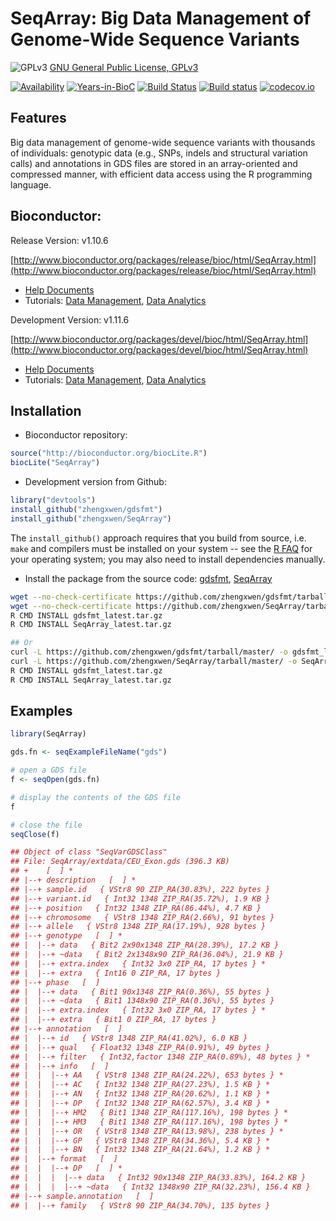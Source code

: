 SeqArray: Big Data Management of Genome-Wide Sequence Variants
===

![GPLv3](http://www.gnu.org/graphics/gplv3-88x31.png)
[GNU General Public License, GPLv3](http://www.gnu.org/copyleft/gpl.html)

[![Availability](http://www.bioconductor.org/shields/availability/release/SeqArray.svg)](http://www.bioconductor.org/packages/release/bioc/html/SeqArray.html)
[![Years-in-BioC](http://www.bioconductor.org/shields/years-in-bioc/SeqArray.svg)](http://www.bioconductor.org/packages/release/bioc/html/SeqArray.html)
[![Build Status](https://travis-ci.org/zhengxwen/SeqArray.png)](https://travis-ci.org/zhengxwen/SeqArray)
[![Build status](https://ci.appveyor.com/api/projects/status/noil0942el3iohqs?svg=true)](https://ci.appveyor.com/project/zhengxwen/seqarray)
[![codecov.io](https://codecov.io/github/zhengxwen/SeqArray/coverage.svg?branch=master)](https://codecov.io/github/zhengxwen/SeqArray?branch=master)


## Features

Big data management of genome-wide sequence variants with thousands of individuals: genotypic data (e.g., SNPs, indels and structural variation calls) and annotations in GDS files are stored in an array-oriented and compressed manner, with efficient data access using the R programming language.

## Bioconductor:

Release Version: v1.10.6

[http://www.bioconductor.org/packages/release/bioc/html/SeqArray.html](http://www.bioconductor.org/packages/release/bioc/html/SeqArray.html)

* [Help Documents](http://zhengxwen.github.io/SeqArray/release/help/00Index.html)
* Tutorials: [Data Management](http://www.bioconductor.org/packages/release/bioc/vignettes/SeqArray/inst/doc/SeqArrayTutorial.html), [Data Analytics](http://www.bioconductor.org/packages/release/bioc/vignettes/SeqArray/inst/doc/AnalysisTutorial.html)

Development Version: v1.11.6

[http://www.bioconductor.org/packages/devel/bioc/html/SeqArray.html](http://www.bioconductor.org/packages/devel/bioc/html/SeqArray.html)

* [Help Documents](http://zhengxwen.github.io/SeqArray/devel/help/00Index.html)
* Tutorials: [Data Management](http://www.bioconductor.org/packages/devel/bioc/vignettes/SeqArray/inst/doc/SeqArrayTutorial.html), [Data Analytics](http://www.bioconductor.org/packages/devel/bioc/vignettes/SeqArray/inst/doc/AnalysisTutorial.html)



## Installation

* Bioconductor repository:
```R
source("http://bioconductor.org/biocLite.R")
biocLite("SeqArray")
```

* Development version from Github:
```R
library("devtools")
install_github("zhengxwen/gdsfmt")
install_github("zhengxwen/SeqArray")
```
The `install_github()` approach requires that you build from source, i.e. `make` and compilers must be installed on your system -- see the [R FAQ](http://cran.r-project.org/faqs.html) for your operating system; you may also need to install dependencies manually.

* Install the package from the source code:
[gdsfmt](https://github.com/zhengxwen/gdsfmt), [SeqArray](https://github.com/zhengxwen/SeqArray)
```sh
wget --no-check-certificate https://github.com/zhengxwen/gdsfmt/tarball/master -O gdsfmt_latest.tar.gz
wget --no-check-certificate https://github.com/zhengxwen/SeqArray/tarball/master -O SeqArray_latest.tar.gz
R CMD INSTALL gdsfmt_latest.tar.gz
R CMD INSTALL SeqArray_latest.tar.gz

## Or
curl -L https://github.com/zhengxwen/gdsfmt/tarball/master/ -o gdsfmt_latest.tar.gz
curl -L https://github.com/zhengxwen/SeqArray/tarball/master/ -o SeqArray_latest.tar.gz
R CMD INSTALL gdsfmt_latest.tar.gz
R CMD INSTALL SeqArray_latest.tar.gz
```



## Examples

```R
library(SeqArray)

gds.fn <- seqExampleFileName("gds")

# open a GDS file
f <- seqOpen(gds.fn)

# display the contents of the GDS file
f

# close the file
seqClose(f)
```

```R
## Object of class "SeqVarGDSClass"
## File: SeqArray/extdata/CEU_Exon.gds (396.3 KB)
## +    [  ] *
## |--+ description   [  ] *
## |--+ sample.id   { VStr8 90 ZIP_RA(30.83%), 222 bytes }
## |--+ variant.id   { Int32 1348 ZIP_RA(35.72%), 1.9 KB }
## |--+ position   { Int32 1348 ZIP_RA(86.44%), 4.7 KB }
## |--+ chromosome   { VStr8 1348 ZIP_RA(2.66%), 91 bytes }
## |--+ allele   { VStr8 1348 ZIP_RA(17.19%), 928 bytes }
## |--+ genotype   [  ] *
## |  |--+ data   { Bit2 2x90x1348 ZIP_RA(28.39%), 17.2 KB }
## |  |--+ ~data   { Bit2 2x1348x90 ZIP_RA(36.04%), 21.9 KB }
## |  |--+ extra.index   { Int32 3x0 ZIP_RA, 17 bytes } *
## |  |--+ extra   { Int16 0 ZIP_RA, 17 bytes }
## |--+ phase   [  ]
## |  |--+ data   { Bit1 90x1348 ZIP_RA(0.36%), 55 bytes }
## |  |--+ ~data   { Bit1 1348x90 ZIP_RA(0.36%), 55 bytes }
## |  |--+ extra.index   { Int32 3x0 ZIP_RA, 17 bytes } *
## |  |--+ extra   { Bit1 0 ZIP_RA, 17 bytes }
## |--+ annotation   [  ]
## |  |--+ id   { VStr8 1348 ZIP_RA(41.02%), 6.0 KB }
## |  |--+ qual   { Float32 1348 ZIP_RA(0.91%), 49 bytes }
## |  |--+ filter   { Int32,factor 1348 ZIP_RA(0.89%), 48 bytes } *
## |  |--+ info   [  ]
## |  |  |--+ AA   { VStr8 1348 ZIP_RA(24.22%), 653 bytes } *
## |  |  |--+ AC   { Int32 1348 ZIP_RA(27.23%), 1.5 KB } *
## |  |  |--+ AN   { Int32 1348 ZIP_RA(20.62%), 1.1 KB } *
## |  |  |--+ DP   { Int32 1348 ZIP_RA(62.57%), 3.4 KB } *
## |  |  |--+ HM2   { Bit1 1348 ZIP_RA(117.16%), 198 bytes } *
## |  |  |--+ HM3   { Bit1 1348 ZIP_RA(117.16%), 198 bytes } *
## |  |  |--+ OR   { VStr8 1348 ZIP_RA(13.98%), 238 bytes } *
## |  |  |--+ GP   { VStr8 1348 ZIP_RA(34.36%), 5.4 KB } *
## |  |  |--+ BN   { Int32 1348 ZIP_RA(21.64%), 1.2 KB } *
## |  |--+ format   [  ]
## |  |  |--+ DP   [  ] *
## |  |  |  |--+ data   { Int32 90x1348 ZIP_RA(33.83%), 164.2 KB }
## |  |  |  |--+ ~data   { Int32 1348x90 ZIP_RA(32.23%), 156.4 KB }
## |--+ sample.annotation   [  ]
## |  |--+ family   { VStr8 90 ZIP_RA(34.70%), 135 bytes }
```

